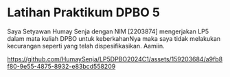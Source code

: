 # Latihan Praktikum DPBO 5
Saya Setyawan Humay Senja dengan NIM [2203874] mengerjakan LP5
dalam mata kuliah DPBO untuk keberkahanNya maka saya tidak
melakukan kecurangan seperti yang telah dispesifikasikan. Aamiin.



https://github.com/HumaySenja/LP5DPBO2024C1/assets/159203684/a9fb8f80-9e55-4875-8932-e83bcd558209


